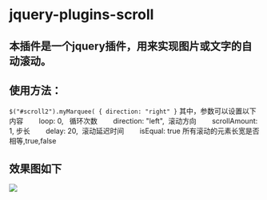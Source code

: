 # jquery-plugins-scroll
## 本插件是一个jquery插件，用来实现图片或文字的自动滚动。
## 使用方法：
``
$("#scroll2").myMarquee( { direction: "right" }
``
其中，参数可以设置以下内容
        loop: 0,   循环次数 
        direction: "left",  滚动方向
        scrollAmount: 1,  步长
        delay: 20,  滚动延迟时间
        isEqual: true  所有滚动的元素长宽是否相等,true,false
        
        
        
 ## 效果图如下
 ![](https://github.com/meimei1235/jquery-plugins-scroll/blob/master/image/%E6%95%88%E6%9E%9C%E5%9B%BE.gif)
